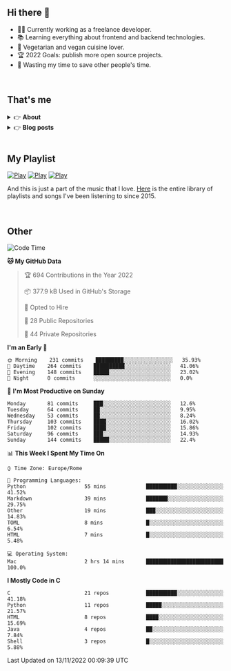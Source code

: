 <h2>Hi there 👋</h2>

- 👨‍💻 Currently working as a freelance developer.
- :books: Learning everything about frontend and backend technologies.
- 🌱 Vegetarian and vegan cuisine lover.
- :trophy: 2022 Goals: publish more open source projects.
- :dart: Wasting my time to save other people's time.

<br>

## That's me
<!-- markdownlint-disable MD033 -->
<details>
    <summary>&#128073 <b>About</b></summary><br/>

<!-- BLOG-POST-LIST:START -->
- 👀 [About me](https://simonemargio.im/about/)
- 🧑‍💻 [Resume](https://simonemargio.im/resume/)
- 🤝 [Polywork](https://www.polywork.com/simonemargio)
<!-- BLOG-POST-LIST:END -->
</details>

<details>
    <summary>&#128073 <b>Blog posts</b></summary><br/>

<!-- BLOG-POST-LIST:START -->
- [Apple Music](https://simonemargio.im/blog/applemusic/)
- [iCloud Keychain](https://simonemargio.im/blog/icloudkeychain/)
- [Digital legacy](https://simonemargio.im/blog/digitallegacy/)
- [Usability](https://simonemargio.im/blog/usability/)
- [Bitwarden](https://simonemargio.im/blog/bitwarden/)
- [About EXIF metadata](https://simonemargio.im/blog/aboutexifmetadata/)
- [Stop using whatsapp](https://simonemargio.im/blog/stopusingwhatsapp/)
- [Password Managers](https://simonemargio.im/blog/managepasswords/)
- [Always backup](https://simonemargio.im/blog/backup/)
- [Fix Apple Watch battery life](https://simonemargio.im/blog/fixapplewatch/)
- [Summer reading](https://simonemargio.im/blog/summer-reading/)
<!-- BLOG-POST-LIST:END -->
</details>

<br>

## My Playlist
[![Play](https://user-images.githubusercontent.com/22590804/173320312-c6ff4952-2d80-4da0-bc86-1a49d009b4a7.jpg)](https://music.apple.com/it/playlist/juice/pl.u-mJy83A8tGBvZWA)
[![Play](https://user-images.githubusercontent.com/22590804/173320788-49695c90-a4c3-48b3-8ac5-f6f4b944955f.jpg)](https://music.apple.com/it/playlist/gym/pl.u-38oWWgbT3gryK0)
[![Play](https://user-images.githubusercontent.com/22590804/173321081-fd673357-e189-4e1d-bf6a-fc8048872de2.jpg)](https://music.apple.com/it/playlist/relax/pl.u-9N9LLp3u27KNLk)

And this is just a part of the music that I love. [Here](https://simonemargiomusic.netlify.app) is the entire library of playlists and songs I've been listening to since 2015.

<br>

## Other

<!--START_SECTION:waka-->
![Code Time](http://img.shields.io/badge/Code%20Time-316%20hrs%2051%20mins-blue)

**🐱 My GitHub Data** 

> 🏆 694 Contributions in the Year 2022
 > 
> 📦 377.9 kB Used in GitHub's Storage 
 > 
> 💼 Opted to Hire
 > 
> 📜 28 Public Repositories 
 > 
> 🔑 44 Private Repositories  
 > 
**I'm an Early 🐤** 

```text
🌞 Morning    231 commits    █████████░░░░░░░░░░░░░░░░   35.93% 
🌆 Daytime    264 commits    ██████████░░░░░░░░░░░░░░░   41.06% 
🌃 Evening    148 commits    █████░░░░░░░░░░░░░░░░░░░░   23.02% 
🌙 Night      0 commits      ░░░░░░░░░░░░░░░░░░░░░░░░░   0.0%

```
📅 **I'm Most Productive on Sunday** 

```text
Monday       81 commits     ███░░░░░░░░░░░░░░░░░░░░░░   12.6% 
Tuesday      64 commits     ██░░░░░░░░░░░░░░░░░░░░░░░   9.95% 
Wednesday    53 commits     ██░░░░░░░░░░░░░░░░░░░░░░░   8.24% 
Thursday     103 commits    ████░░░░░░░░░░░░░░░░░░░░░   16.02% 
Friday       102 commits    ████░░░░░░░░░░░░░░░░░░░░░   15.86% 
Saturday     96 commits     ███░░░░░░░░░░░░░░░░░░░░░░   14.93% 
Sunday       144 commits    █████░░░░░░░░░░░░░░░░░░░░   22.4%

```


📊 **This Week I Spent My Time On** 

```text
⌚︎ Time Zone: Europe/Rome

💬 Programming Languages: 
Python                   55 mins             ██████████░░░░░░░░░░░░░░░   41.52% 
Markdown                 39 mins             ███████░░░░░░░░░░░░░░░░░░   29.75% 
Other                    19 mins             ███░░░░░░░░░░░░░░░░░░░░░░   14.83% 
TOML                     8 mins              █░░░░░░░░░░░░░░░░░░░░░░░░   6.54% 
HTML                     7 mins              █░░░░░░░░░░░░░░░░░░░░░░░░   5.48%

💻 Operating System: 
Mac                      2 hrs 14 mins       █████████████████████████   100.0%

```

**I Mostly Code in C** 

```text
C                        21 repos            ██████████░░░░░░░░░░░░░░░   41.18% 
Python                   11 repos            █████░░░░░░░░░░░░░░░░░░░░   21.57% 
HTML                     8 repos             ████░░░░░░░░░░░░░░░░░░░░░   15.69% 
Java                     4 repos             ██░░░░░░░░░░░░░░░░░░░░░░░   7.84% 
Shell                    3 repos             █░░░░░░░░░░░░░░░░░░░░░░░░   5.88%

```



 Last Updated on 13/11/2022 00:09:39 UTC
<!--END_SECTION:waka-->




